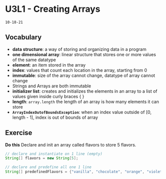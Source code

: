 # U3L1 - Creating Arrays
`10-18-21`<br>

## Vocabulary
- **data structure**: a way of storing and organizing data in a program
- **one dimensional array**: linear structure that stores one or more values of the same datatype
- **element**: an item stored in the array
- **index**: values that count each location in the array, starting from 0
- **immutable**: size of the array cannot change, datatype of array cannot change
- Strings and Arrays are both immutable
- **initializer list**: creates and initializes the elements in an array to a list of values given inside curly braces { }
- **length**: `array.length` the length of an array is how many elements it can store
- **`ArrayIndexOutofBoundsException`**: when an index value outside of [0, length - 1], index is out of bounds of array

## Exercise
**Do this** Declare and init an array called flavors to store 5 flavors.

```java
// declare and instantiate on 1 line (empty)
String[] flavors = new String[5];

// declare and predefine all one 1 line
String[] predefinedFlavors = {"vanilla", "chocolate", "orange", "violet", "mystery"};
```

